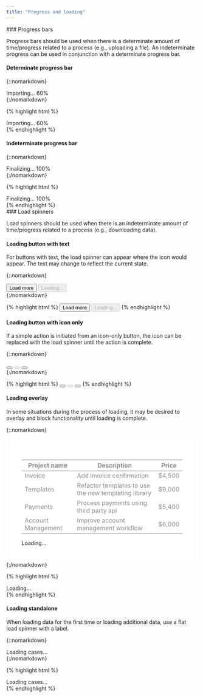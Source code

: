 ```yaml
---
title: "Progress and loading"
---
```


<div class="pl-pattern">
### Progress bars

Progress bars should be used when there is a determinate amount of time/progress related to a process (e.g., uploading a file). An indeterminate progress can be used in conjunction with a determinate progress bar.

#### Determinate progress bar

{::nomarkdown}
<div class="pl-preview">
<div style="max-width: 200px;">
    <div class="progress-label">
        Importing...
        <span id="exampleProgressBarValue" class="pull-right text-muted">60%</span>
    </div>
    <div class="progress">
      <div id="exampleProgressBar" class="progress-bar" role="progressbar" aria-valuenow="60" aria-valuemin="0" aria-valuemax="100" style="width: 60%;">
      </div>
    </div>
</div>
</div>
{:/nomarkdown}

{% highlight html %}
<div class="progress-labels">
    Importing...
    <span id="exampleProgressBarValue" class="pull-right text-muted">60%</span>
</div>
<div class="progress">
    <div id="exampleProgressBar" class="progress-bar" role="progressbar" aria-valuenow="60" aria-valuemin="0" aria-valuemax="100" style="width: 60%;">
    </div>
</div>
{% endhighlight %}

#### Indeterminate progress bar

{::nomarkdown}
<div class="pl-preview">
<div style="max-width: 200px;">
    <div class="progress-label">
        Finalizing...
        <span id="exampleProgressBarValue" class="pull-right text-muted">100%</span>
    </div>
    <div class="progress">
      <div class="progress-bar progress-bar-striped active" role="progressbar" aria-valuenow="100" aria-valuemin="0" aria-valuemax="100" style="width: 100%;">
      </div>
    </div>
</div>
</div>
{:/nomarkdown}


{% highlight html %}
<div class="progress-label">
    Finalizing...
    <span id="exampleProgressBarValue" class="pull-right text-muted">100%</span>
</div>
<div class="progress">
    <div class="progress-bar progress-bar-striped active" role="progressbar" aria-valuenow="100" aria-valuemin="0" aria-valuemax="100" style="width: 100%;">
    </div>
</div>
{% endhighlight %}
</div>

<div class="pl-pattern">
### Load spinners

Load spinners should be used when there is an indeterminate amount of time/progress related to a process (e.g., downloading data).

#### Loading button with text
For buttons with text, the load spinner can appear where the icon would appear. The text may change to reflect the current state.

{::nomarkdown}
<div class="pl-preview">
<button class="btn btn-default">Load more</button>
<button class="btn btn-default" disabled><i class="loading-icon"></i> Loading...</button>
</div>
{:/nomarkdown}

{% highlight html %}
<button class="btn btn-default">Load more</button>
<button class="btn btn-default" disabled><i class="loading-icon"></i> Loading...</button>
{% endhighlight %}

#### Loading button with icon only
If a simple action is initiated from an icon-only button, the icon can be replaced with the load spinner until the action is complete.

{::nomarkdown}
<div class="pl-preview">
<button class="btn btn-default btn-icon-only"><i class="icon icon-star-o"></i></button>
<button class="btn btn-default btn-icon-only loading-background" disabled><i style="visibility: hidden;" class="icon icon-star-o"></i></button>
<button class="btn btn-default btn-icon-only"><i class="icon icon-star"></i></button>
</div>
{:/nomarkdown}

{% highlight html %}
<button class="btn btn-default btn-icon-only"><i class="icon icon-star-o"></i></button>
<button class="btn btn-default btn-icon-only loading-background" disabled><i style="visibility: hidden;" class="icon icon-star-o"></i></button>
<button class="btn btn-default btn-icon-only"><i class="icon icon-star"></i></button>
{% endhighlight %}

#### Loading overlay
In some situations during the process of loading, it may be desired to overlay and block functionality until loading is complete.

{::nomarkdown}
<div class="pl-preview">
<div style="position: relative; padding: 40px; background: #fff;">
    <table class="table table-inverse" style="opacity: .5;">
        <thead>
            <tr>
                <th>Project name</th>
                <th>Description</th>
                <th>Price</th>
            </tr>
        </thead>
        <tbody>
            <tr>
                <td>Invoice</td>
                <td><span >Add invoice confirmation</span></td>
                <td><span >$4,500</span></td>
            </tr>
            <tr>
                <td>Templates</td>
                <td><span >Refactor templates to use the new templating library</span></td>
                <td><span >$9,000</span></td>
            </tr>
            <tr>
                <td>Payments</td>
                <td><span >Process payments using third party api</span></td>
                <td><span >$5,400</span></td>
            </tr>
            <tr>
                <td>Account Management</td>
                <td><span >Improve account management workflow</span></td>
                <td><span >$6,000</span></td>
            </tr>
        </tbody>
    </table>
    <div class="loading-overlay">
        <i class="loading-icon"></i><div>Loading...</div>
    </div>
</div>
</div>
{:/nomarkdown}

{% highlight html %}
<div class="loading-overlay">
    <i class="loading-icon"></i><div>Loading...</div>
</div>
{% endhighlight %}


#### Loading standalone
When loading data for the first time or loading additional data, use a flat load spinner with a label.

{::nomarkdown}
<div class="pl-preview">
<div class="loading">
    <i class="loading-icon"></i>
</div>
<div class="text-center text-muted">Loading cases...</div>
</div>
{:/nomarkdown}

{% highlight html %}
<div class="loading">
    <i class="loading-icon"></i>
</div>
<div class="text-center text-muted">Loading cases...</div>
{% endhighlight %}

</div>
